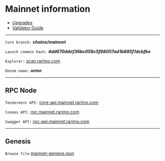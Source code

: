 # Mainnet information

* [Upgrades](./002-upgrades.md)
* [Validator Guide](./003-validator-guide.md)

----

```Core branch:``` ***chains/mainnet***

```Launch commin hash:``` ***4dd670ddef36bc058c5f68057ad1b885f1dcbfbe***

```Explorer:``` [scan.rarimo.com](https://scan.rarimo.com/)

```Denom name:``` ***urmo***

----

## RPC Node

```Tendermint API:``` [core-api.mainnet.rarimo.com](https://core-api.mainnet.rarimo.com)

```Cosmos API:``` [rpc.mainnet.rarimo.com](https://rpc.mainnet.rarimo.com)

```Swagger API:``` [rpc-api.mainnet.rarimo.com](https://rpc-api.mainnet.rarimo.com)

----

## Genesis

```Browse file``` [mainnet-genesis.json](/mainnet-genesis.json)

